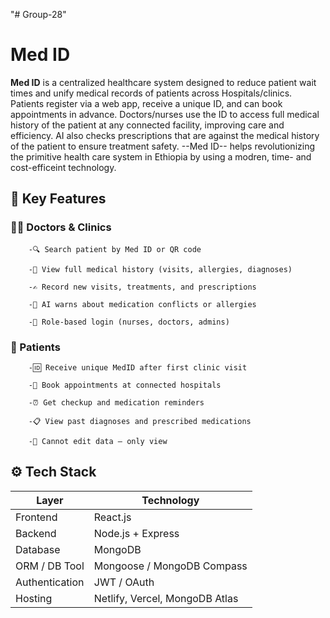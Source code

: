 "# Group-28"

# Med ID
**Med ID** is a centralized healthcare system designed to reduce patient wait times and unify medical records of patients across Hospitals/clinics. Patients register via a web app, receive a unique ID, and can book appointments in advance. Doctors/nurses use the ID to access full medical history of the patient at any connected facility, improving care and efficiency. AI also checks prescriptions that are against the medical history of the patient to ensure treatment safety.
 --Med ID-- helps revolutionizing the primitive health care system in Ethiopia by using a modren, time- and cost-efficeint technology. 

## 🔑 Key Features 

### 🧑‍⚕️ Doctors & Clinics
        -🔍 Search patient by Med ID or QR code

        -📄 View full medical history (visits, allergies, diagnoses)

        -✍️ Record new visits, treatments, and prescriptions

        -🧠 AI warns about medication conflicts or allergies

        -🔐 Role-based login (nurses, doctors, admins)
        
### 🧑 Patients

        -🆔 Receive unique MedID after first clinic visit

        -📅 Book appointments at connected hospitals

        -⏰ Get checkup and medication reminders

        -📋 View past diagnoses and prescribed medications

        -🚫 Cannot edit data — only view


  ##  ⚙️ Tech Stack

| Layer       | Technology       |
|-------------|------------------|
| Frontend    | React.js         |
| Backend     | Node.js + Express |
| Database    | MongoDB          |
| ORM / DB Tool | Mongoose / MongoDB Compass |
| Authentication |JWT / OAuth |
| Hosting     | Netlify, Vercel, MongoDB Atlas |



        



